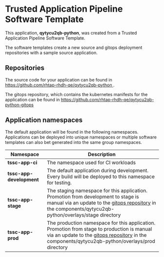 # Trusted Application Pipeline Software Template

This application, **qytycu2qb-python**, was created from a Trusted Application Pipeline Software Template.

The software templates create a new source and gitops deployment repositories with a sample source application. 

## Repositories

The source code for your application can be found in [https://github.com/rhtap-rhdh-qe/qytycu2qb-python ](https://github.com/rhtap-rhdh-qe/qytycu2qb-python ).
 
The gitops repository, which contains the kubernetes manifests for the application can be found in 
[https://github.com/rhtap-rhdh-qe/qytycu2qb-python-gitops ](https://github.com/rhtap-rhdh-qe/qytycu2qb-python-gitops ) 

## Application namespaces 

The default application will be found in the following namespaces. Applications can be deployed into unique namespaces or multiple software templates can also bet generated into the same group namespaces.  

|  Namespace   |  Description   |  
| -------- | -------- |
| **tssc-app-ci** | The namespace used for CI workloads |
| **tssc-app-development** | The default application during development. Every build will be deployed to this namespace for testing. |
| **tssc-app-stage** | The staging namespace for this application. Promotion from development to stage is manual via an update to the [gitops repository](https://github.com/rhtap-rhdh-qe/qytycu2qb-python-gitops ) in the components/qytycu2qb-python/overlays/stage directory |
| **tssc-app-prod** | The production namespace for this application. Promotion from stage to production is manual via an update to the [gitops repository](https://github.com/rhtap-rhdh-qe/qytycu2qb-python-gitops ) in the components/qytycu2qb-python/overlays/prod directory |